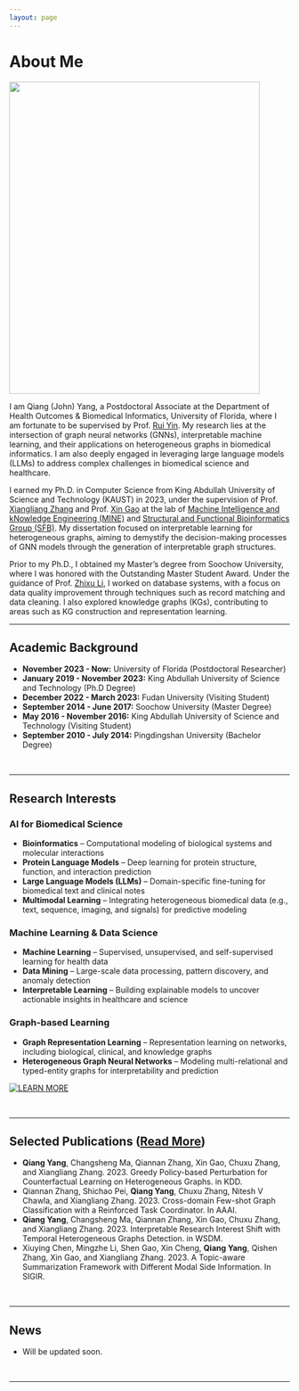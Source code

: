 ```yaml
---
layout: page
---
```


# About Me

<img src="https://gitdevqiang.github.io/Qiang_rr.jpg" class="floatpic" width="450" height="560">

I am Qiang (John) Yang, a Postdoctoral Associate at the Department of Health Outcomes & Biomedical Informatics, University of Florida, where I am fortunate to be supervised by Prof. [Rui Yin](https://rayin-saber.github.io/yinrui.github.io/). My research lies at the intersection of graph neural networks (GNNs), interpretable machine learning, and their applications on heterogeneous graphs in biomedical informatics. I am also deeply engaged in leveraging large language models (LLMs) to address complex challenges in biomedical science and healthcare.

I earned my Ph.D. in Computer Science from King Abdullah University of Science and Technology (KAUST) in 2023, under the supervision of Prof. [Xiangliang Zhang](https://sites.nd.edu/xiangliang-zhang/) and Prof. [Xin Gao](https://www.kaust.edu.sa/en/study/faculty/xin-gao) at the lab of [Machine Intelligence and kNowledge Engineering (MINE)](https://sites.nd.edu/xiangliang-zhang/) and [Structural and Functional Bioinformatics Group (SFB)](https://cemse.kaust.edu.sa/sfb). My dissertation focused on interpretable learning for heterogeneous graphs, aiming to demystify the decision-making processes of GNN models through the generation of interpretable graph structures.

Prior to my Ph.D., I obtained my Master’s degree from Soochow University, where I was honored with the Outstanding Master Student Award. Under the guidance of Prof. [Zhixu Li](https://sites.google.com/site/zhixuli), I worked on database systems, with a focus on data quality improvement through techniques such as record matching and data cleaning. I also explored knowledge graphs (KGs), contributing to areas such as KG construction and representation learning.
<br>

---

## Academic Background

- **November 2023 - Now:** University of Florida (Postdoctoral Researcher)
- **January 2019 - November 2023:** King Abdullah University of Science and Technology (Ph.D Degree)
- **December 2022 - March 2023:** Fudan University (Visiting Student)
- **September 2014 - June 2017:** Soochow University (Master Degree)
- **May 2016 - November 2016:** King Abdullah University of Science and Technology (Visiting Student)
- **September 2010 - July 2014:** Pingdingshan University (Bachelor Degree)

<br>

---

## Research Interests

### AI for Biomedical Science
- **Bioinformatics** – Computational modeling of biological systems and molecular interactions  
- **Protein Language Models** – Deep learning for protein structure, function, and interaction prediction  
- **Large Language Models (LLMs)** – Domain-specific fine-tuning for biomedical text and clinical notes  
- **Multimodal Learning** – Integrating heterogeneous biomedical data (e.g., text, sequence, imaging, and signals) for predictive modeling  

### Machine Learning & Data Science
- **Machine Learning** – Supervised, unsupervised, and self-supervised learning for health data  
- **Data Mining** – Large-scale data processing, pattern discovery, and anomaly detection  
- **Interpretable Learning** – Building explainable models to uncover actionable insights in healthcare and science  

### Graph-based Learning
- **Graph Representation Learning** – Representation learning on networks, including biological, clinical, and knowledge graphs  
- **Heterogeneous Graph Neural Networks** – Modeling multi-relational and typed-entity graphs for interpretability and prediction  


[![LEARN MORE](https://img.shields.io/badge/LEARN_MORE-green.svg?style=for-the-badge)](https://gitdevqiang.github.io/interests)

<br>


---

## Selected Publications ([Read More](https://qiangyangcs.github.io/publications))
- **Qiang Yang**, Changsheng Ma, Qiannan Zhang, Xin Gao, Chuxu Zhang, and Xiangliang Zhang. 2023. Greedy Policy-based Perturbation for Counterfactual Learning on Heterogeneous Graphs. in KDD.
- Qiannan Zhang, Shichao Pei, **Qiang Yang**, Chuxu Zhang, Nitesh V Chawla, and Xiangliang Zhang. 2023. Cross-domain Few-shot Graph Classification with a Reinforced Task Coordinator. In AAAI.
- **Qiang Yang**, Changsheng Ma, Qiannan Zhang, Xin Gao, Chuxu Zhang, and Xiangliang Zhang. 2023. Interpretable Research Interest Shift with Temporal Heterogeneous Graphs Detection. in WSDM.
- Xiuying Chen, Mingzhe Li, Shen Gao, Xin Cheng, **Qiang Yang**, Qishen Zhang, Xin Gao, and Xiangliang Zhang. 2023. A Topic-aware Summarization Framework with Different Modal Side Information. In SIGIR.

<br>

---

<!---
## Skills
- Programming
  - Python, Java, C, C++
- Software
  - Latex, Matlab
- Language
  - English, Chinese

<br>

---
-->

## News

- Will be updated soon.
<!--- **Sep 2023：**Our works [DefenderIoT](https://fzuiot.site/) has been officially publicized by [Youth of FZU](https://mp.weixin.qq.com/s/MF2NJQtEHsVwsm8Ym-l7Gg).-->
<!--- **Aug 2023：**Happy to be awarded the FEPG Scholarship.-->
<!--- **May 2023：**Happy to be awarded the XiamenAir Scholarship.-->
<!--- **May 2023：**Collected the Finalist Award in MCM 2023.-->
<!--- **Jan 2023：**One paper accepted to ICAROB 2023, see you in Japan!-->
<!--- **Jun 2022：**Visiting Research Intern at Cambridge University, advised by [Prof. Pietro Liò](https://www.cl.cam.ac.uk/~pl219/ ).-->
<!-- - If you are interested in my works, please feel free to book an [[online talk with me](https://calendly.com/lancecai/meet-with-lance)].-->

<br>

---

<script src="/assets/js/vanilla-back-to-top.min.js"></script>
<script>addBackToTop()</script>

<br>
<script type="text/javascript" id="mapmyvisitors" src="//mapmyvisitors.com/map.js?d=7qnvyRmS5XW7eQYDY6kCD4F236A9oj9ETp9WBUpoGXw&cl=ffffff&w=a"></script>
